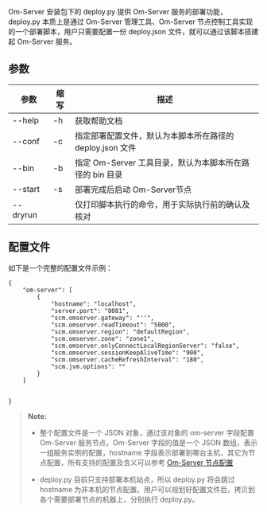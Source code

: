 Om-Server 安装包下的 deploy.py 提供 Om-Server 服务的部署功能，deploy.py 本质上是通过 Om-Server 管理工具、Om-Server 节点控制工具实现的一个部署脚本，用户只需要配置一份 deploy.json 文件，就可以通过该脚本搭建起 Om-Server 服务。

## 参数 ##

|参数      |缩写        |描述          |
|----------|-----------|--------------|
|--help    |-h         |获取帮助文档  |
|--conf    |-c         |指定部署配置文件，默认为本脚本所在路径的 deploy.json 文件|
|--bin     |-b         |指定 Om-Server 工具目录，默认为本脚本所在路径的 bin 目录|
|--start   |-s         |部署完成后启动 Om-Server节点|
|--dryrun  |           |仅打印脚本执行的命令，用于实际执行前的确认及核对|

## 配置文件 ##
如下是一个完整的配置文件示例：

```lang-javascript
{
    "om-server": [
        {
            "hostname": "localhost",
            "server.port": "8081",
            "scm.omserver.gateway": "''",
            "scm.omserver.readTimeout": "5000",
            "scm.omserver.region": "defaultRegion",
            "scm.omserver.zone": "zone1",
            "scm.omserver.onlyConnectLocalRegionServer": "false",
            "scm.omserver.sessionKeepAliveTime": "900",
            "scm.omserver.cacheRefreshInterval": "180",
            "scm.jvm.options": ""
        }
    ]
	
	
}
```

>  **Note:**
>
>  * 整个配置文件是一个 JSON 对象，通过该对象的 om-server 字段配置 Om-Server 服务节点，Om-Server 字段的值是一个 JSON 数组，表示一组服务实例的配置，hostname 字段表示部署到哪台主机，其它为节点配置，所有支持的配置及含义可以参考 [Om-Server 节点配置][config]
>
>  * deploy.py 目前只支持部署本机站点，所以 deploy.py 将会跳过 hostname 为非本机的节点配置。用户可以规划好配置文件后，拷贝到各个需要部署节点的机器上，分别执行 deploy.py。

[config]:Maintainance/Node_Config/om.md

